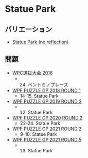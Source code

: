 # Statue Park

## バリエーション
- [Statue Park (no reflection)](statuepark-noreflection.md)

## 問題
- [WPC選抜大会 2016](../questions/jwpc2016.md)
	- 24. ペントミノプレース
- [WPF PUZZLE GP 2018 ROUND 1](../questions/wpfpgp2018-1.md)
	- 14-15. Statue Park
- [WPF PUZZLE GP 2019 ROUND 3](../questions/wpfpgp2019-3.md)
	- 12. Statue Park
- [WPF PUZZLE GP 2020 ROUND 2](../questions/wpfpgp2020-2.md)
	- 22-24. Statue Park
- [WPF PUZZLE GP 2021 ROUND 2](../questions/wpfpgp2021-2.md)
	- 9-10. Statue Park
- [WPF PUZZLE GP 2021 ROUND 5](../questions/wpfpgp2021-5.md)
	- 13. Statue Park
